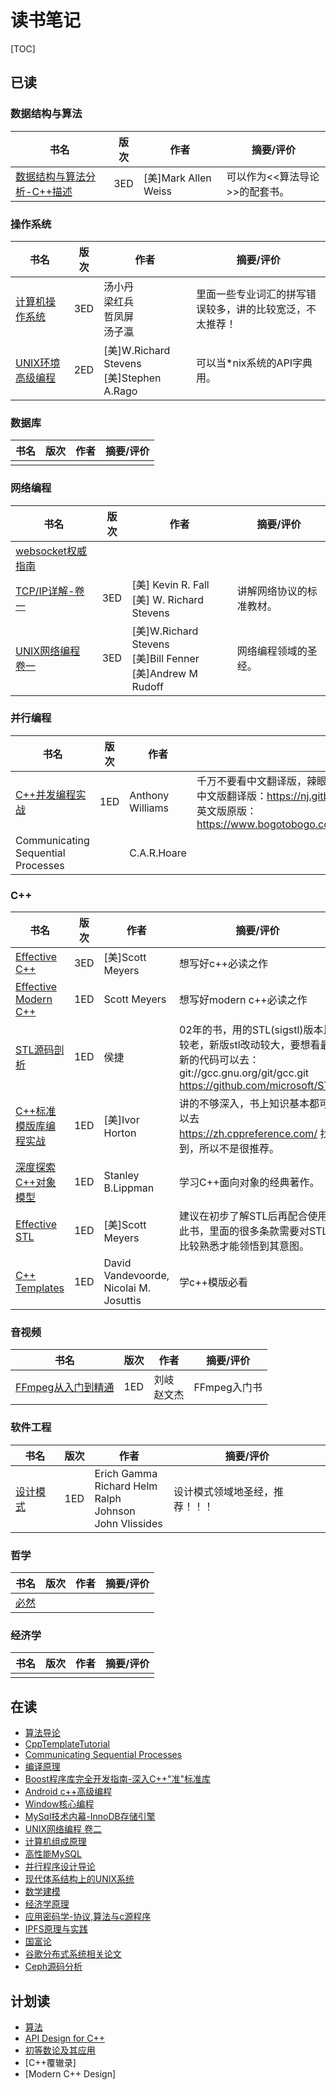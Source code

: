 # 读书笔记

[TOC]



## 已读

### 数据结构与算法

| 书名                                                         | 版次 | 作者                 | 摘要/评价                      |
| ------------------------------------------------------------ | ---- | -------------------- | ------------------------------ |
| [数据结构与算法分析-C++描述](DATA_STRUCTURES_AND_ALGORITHM_ANALYSIS_IN_CPP/README.md) | 3ED  | [美]Mark Allen Weiss | 可以作为<<算法导论>>的配套书。 |

### 操作系统

| 书名                                                         | 版次 | 作者                                         | 摘要/评价                                                |
| ------------------------------------------------------------ | ---- | -------------------------------------------- | -------------------------------------------------------- |
| [计算机操作系统](THE_COMPUTER_OPERATING_SYSTEM/README.md)    | 3ED  | 汤小丹<br>梁红兵<br>哲凤屏<br>汤子瀛         | 里面一些专业词汇的拼写错误较多，讲的比较宽泛，不太推荐！ |
| [UNIX环境高级编程](ADVANCED_PROGRAMMING_IN_THE_UNIX_ENVIRONMENT/README.md) | 2ED  | [美]W.Richard Stevens <br>[美]Stephen A.Rago | 可以当*nix系统的API字典用。                              |

### 数据库

| 书名 | 版次 | 作者 | 摘要/评价 |
| ---- | ---- | ---- | --------- |
|      |      |      |           |

### 网络编程

| 书名                                                         | 版次 | 作者                                                         | 摘要/评价                |
| ------------------------------------------------------------ | ---- | ------------------------------------------------------------ | ------------------------ |
| [websocket权威指南](THE_DEFINITIVE_GUIDE_TO_HTML5_WEBSOCKET/README.md) |      |                                                              |                          |
| [TCP/IP详解-卷一](TCP_IP_ILLUSTRATED_V1/README.md)           | 3ED  | [美] Kevin R. Fall<br>[美] W. Richard Stevens                | 讲解网络协议的标准教材。 |
| [UNIX网络编程 卷一](UNIX_NETWORK_PROGRAMMING_V1/README.md)   | 3ED  | [美]W.Richard Stevens<br>[美]Bill Fenner<br>[美]Andrew M Rudoff | 网络编程领域的圣经。     |

### 并行编程

| 书名                                                   | 版次 | 作者             | 摘要/评价                                                                                                                                                                                                      |
|--------------------------------------------------------|------|------------------|----------------------------------------------------------------------------------------------------------------------------------------------------------------------------------------------------------------|
| [C++并发编程实战](CPP_CONCURRENCY_IN_ACTION/README.md) | 1ED  | Anthony Williams | 千万不要看中文翻译版，辣眼睛。直接去看：<br>中文版翻译版：https://nj.gitbooks.io/c/content/<br>英文版原版：https://www.bogotobogo.com/cplusplus/files/CplusplusConcurrencyInAction_PracticalMultithreading.pdf |
| Communicating Sequential Processes                     |      | C.A.R.Hoare      |                                                                                                                                                                                                                |

### C++

| 书名                                                                         | 版次 | 作者                                   | 摘要/评价                                                                                                                                            |
|------------------------------------------------------------------------------|------|----------------------------------------|------------------------------------------------------------------------------------------------------------------------------------------------------|
| [Effective C++](EFFECTIVE_CPP/README.md)                                     | 3ED  | [美]Scott Meyers                       | 想写好c++必读之作                                                                                                                                    |
| [Effective Modern C++](EFFECTIVE_MODERN_CPP/README.md)                       | 1ED  | Scott Meyers                           | 想写好modern c++必读之作                                                                                                                             |
| [STL源码剖析](THE_ANNOTATED_STL_SOURCES/README.md)                           | 1ED  | 侯捷                                   | 02年的书，用的STL(sigstl)版本比较老，新版stl改动较大，要想看最新的代码可以去：<br>git://gcc.gnu.org/git/gcc.git<br>https://github.com/microsoft/STL |
| [C++标准模版库编程实战](USING_THE_CPP_STANDARD_TEMPLATE_LIBRARIES/README.md) | 1ED  | [美]Ivor Horton                        | 讲的不够深入，书上知识基本都可以去 https://zh.cppreference.com/ 找到，所以不是很推荐。                                                               |
| [深度探索C++对象模型](INSIDE_THE_CPP_OBJECT_MODEL/README.md)                 | 1ED  | Stanley B.Lippman                      | 学习C++面向对象的经典著作。                                                                                                                          |
| [Effective STL](EFFECTIVE_STL/README.md)                                     | 1ED  | [美]Scott Meyers                       | 建议在初步了解STL后再配合使用此书，里面的很多条款需要对STL比较熟悉才能领悟到其意图。                                                                |
| [C++ Templates](CPP_TEMPLATES/README.md)                                     | 1ED  | David Vandevoorde, Nicolai M. Josuttis | 学c++模版必看                                                                                                                                        |


### 音视频

| 书名                                                         | 版次 | 作者           | 摘要/评价    |
| ------------------------------------------------------------ | ---- | -------------- | ------------ |
| [FFmpeg从入门到精通](FFMPEG_FROM_BEGINNER_TO_MASTER/README.md) | 1ED  | 刘岐<br>赵文杰 | FFmpeg入门书 |

### 软件工程

| 书名                                 | 版次 | 作者                                                         | 摘要/评价                      |
| ------------------------------------ | ---- | ------------------------------------------------------------ | ------------------------------ |
| [设计模式](DESIGN_PATTERN/README.md) | 1ED  | Erich Gamma<br>Richard Helm<br>Ralph Johnson<br>John Vlissides | 设计模式领域地圣经，推荐！！！ |

### 哲学

| 书名                      | 版次 | 作者 | 摘要/评价 |
| ------------------------- | ---- | ---- | --------- |
| [必然](CERTAIN/README.md) |      |      |           |

### 经济学

| 书名 | 版次 | 作者 | 摘要/评价 |
| ---- | ---- | ---- | --------- |
|      |      |      |           |



## 在读

- [算法导论](INTRODUCTION_TO_ALGORITHMS/README.md)
- [CppTemplateTutorial](CPP_TEMPLATE_TUTORIAL/README.md)
- [Communicating Sequential Processes](COMMUNICATING_SEQUENTIAL_PROCESSES/README.md)
- [编译原理](COMPILERS_PRINCIPLES_TECHNIQUES_TOOLS/README.md)
- [Boost程序库完全开发指南-深入C++"准"标准库](PROFESSIONAL_BOOST_GUIDE/README.md)
- [Android c++高级编程](PRO_ANDROID_CPP_WITH_THE_NDK/README.md)
- [Window核心编程](PROGRAMMING_APPLICATIONS_FOR_MICROSOFT_WINDOWS/README.md)
- [MySql技术内幕-InnoDB存储引擎](INSIDE_MYSQL_INNODB_STORAGE_ENGINE/README.md)
- [UNIX网络编程 卷二](UNIX_NETWORK_PROGRAMMING_V2/README.md)
- [计算机组成原理](COMPUTER_ORGANIZATIONA_AND_ARCHITECTURE/README.md)
- [高性能MySQL](HIGH_PERFORMANCE_MYSQL/README.md)
- [并行程序设计导论](AN_INTRODUCTION_TO_PARALLEL_GROGRAMMING/README.md)
- [现代体系结构上的UNIX系统](UNIX_SYSTEMS_FOR_MODERN_ARCHITECTURES/README.md)
- [数学建模](A_FIRST_COURSE_IN_MATHEMATICAL_MODELING/README.md)
- [经济学原理](THE_PRINCIPLE_OF_ECONOMICS/README.md)
- [应用密码学-协议,算法与c源程序](APPLIED_CRYPTOGRAPHY_PROTOCOLS_ALGORITHMS_AND_SOURCE_CODE_IN_C/README.md)
- [IPFS原理与实践](PRINCIPLES_AND_PRACTICES_OF_IPFS/README.md)
- [国富论](THE_WEALTH_OF_NATIONS/README.md)
- [谷歌分布式系统相关论文](GOOGLE_DCS_DOC/README.md)
- [Ceph源码分析](THE_SOURCE_CODE_ANALYSIS_OF_CEPH/README.md)



## 计划读

- [算法](ALGORITHMS/README.md)
- [API Design for C++](API_DESIGN_FOR_CPP/README.md)
- [初等数论及其应用](ELEMENTARY_NUMBER_THEORY_AND_ITS_APPLICATIONS/README.md)
- [C++覆辙录]
- [Modern C++ Design]

